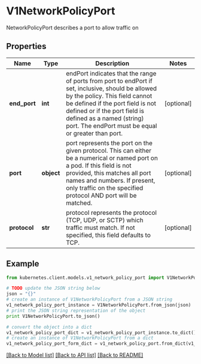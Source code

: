 # V1NetworkPolicyPort

NetworkPolicyPort describes a port to allow traffic on

## Properties
Name | Type | Description | Notes
------------ | ------------- | ------------- | -------------
**end_port** | **int** | endPort indicates that the range of ports from port to endPort if set, inclusive, should be allowed by the policy. This field cannot be defined if the port field is not defined or if the port field is defined as a named (string) port. The endPort must be equal or greater than port. | [optional] 
**port** | **object** | port represents the port on the given protocol. This can either be a numerical or named port on a pod. If this field is not provided, this matches all port names and numbers. If present, only traffic on the specified protocol AND port will be matched. | [optional] 
**protocol** | **str** | protocol represents the protocol (TCP, UDP, or SCTP) which traffic must match. If not specified, this field defaults to TCP. | [optional] 

## Example

```python
from kubernetes.client.models.v1_network_policy_port import V1NetworkPolicyPort

# TODO update the JSON string below
json = "{}"
# create an instance of V1NetworkPolicyPort from a JSON string
v1_network_policy_port_instance = V1NetworkPolicyPort.from_json(json)
# print the JSON string representation of the object
print V1NetworkPolicyPort.to_json()

# convert the object into a dict
v1_network_policy_port_dict = v1_network_policy_port_instance.to_dict()
# create an instance of V1NetworkPolicyPort from a dict
v1_network_policy_port_form_dict = v1_network_policy_port.from_dict(v1_network_policy_port_dict)
```
[[Back to Model list]](../README.md#documentation-for-models) [[Back to API list]](../README.md#documentation-for-api-endpoints) [[Back to README]](../README.md)


